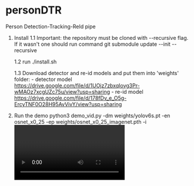# personDTR
Person Detection-Tracking-ReId pipe

1. Install
    1.1 Important: the repository must be cloned with --recursive flag. If it wasn't one should run command 
        git submodule update --init --recursive
    
    1.2 run ./install.sh

    1.3 Download detector and re-id models and put them into 'weights' folder:
        - detector model https://drive.google.com/file/d/1UOjz7zbxqIovg3Pr-wMAOz7xcgUZc75u/view?usp=sharing
        - re-id model https://drive.google.com/file/d/178fDv_e_O5g-ErcyTNF0O28H95AvVivY/view?usp=sharing

2. Run the demo
    python3 demo_vid.py -dm weights/yolov6s.pt -en osnet_x0_25 -ep weights/osnet_x0_25_imagenet.pth -i <video filepath>
